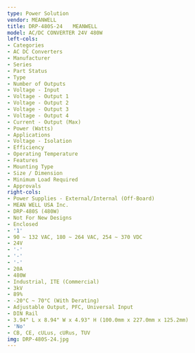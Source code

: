 ```yaml
---
type: Power Solution
vendor: MEANWELL
title: DRP-480S-24　　MEANWELL
model: AC/DC CONVERTER 24V 480W
left-cols:
- Categories
- AC DC Converters
- Manufacturer
- Series
- Part Status
- Type
- Number of Outputs
- Voltage - Input
- Voltage - Output 1
- Voltage - Output 2
- Voltage - Output 3
- Voltage - Output 4
- Current - Output (Max)
- Power (Watts)
- Applications
- Voltage - Isolation
- Efficiency
- Operating Temperature
- Features
- Mounting Type
- Size / Dimension
- Minimum Load Required
- Approvals
right-cols:
- Power Supplies - External/Internal (Off-Board)
- MEAN WELL USA Inc.
- DRP-480S (480W)
- Not For New Designs
- Enclosed
- '1'
- 90 ~ 132 VAC, 180 ~ 264 VAC, 254 ~ 370 VDC
- 24V
- '-'
- '-'
- '-'
- 20A
- 480W
- Industrial, ITE (Commercial)
- 3kV
- 89%
- -20°C ~ 70°C (With Derating)
- Adjustable Output, PFC, Universal Input
- DIN Rail
- 3.94" L x 8.94" W x 4.93" H (100.0mm x 227.0mm x 125.2mm)
- 'No'
- CB, CE, cULus, cURus, TUV
img: DRP-480S-24.jpg
---
```

